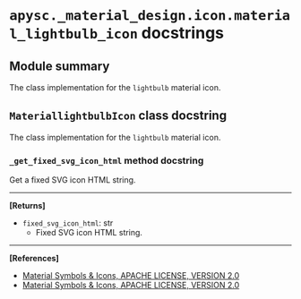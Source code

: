 # `apysc._material_design.icon.material_lightbulb_icon` docstrings

## Module summary

The class implementation for the `lightbulb` material icon.

## `MateriallightbulbIcon` class docstring

The class implementation for the `lightbulb` material icon.

### `_get_fixed_svg_icon_html` method docstring

Get a fixed SVG icon HTML string.<hr>

**[Returns]**

- `fixed_svg_icon_html`: str
  - Fixed SVG icon HTML string.

<hr>

**[References]**

- [Material Symbols & Icons, APACHE LICENSE, VERSION 2.0](https://fonts.google.com/icons?icon.size=24&icon.color=%23e8eaed)
- [Material Symbols & Icons, APACHE LICENSE, VERSION 2.0](https://www.apache.org/licenses/LICENSE-2.0.html)
